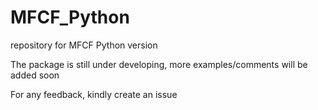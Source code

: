 # MFCF_Python

repository for MFCF Python version

The package is still under developing, more examples/comments will be added soon

For any feedback, kindly create an issue
